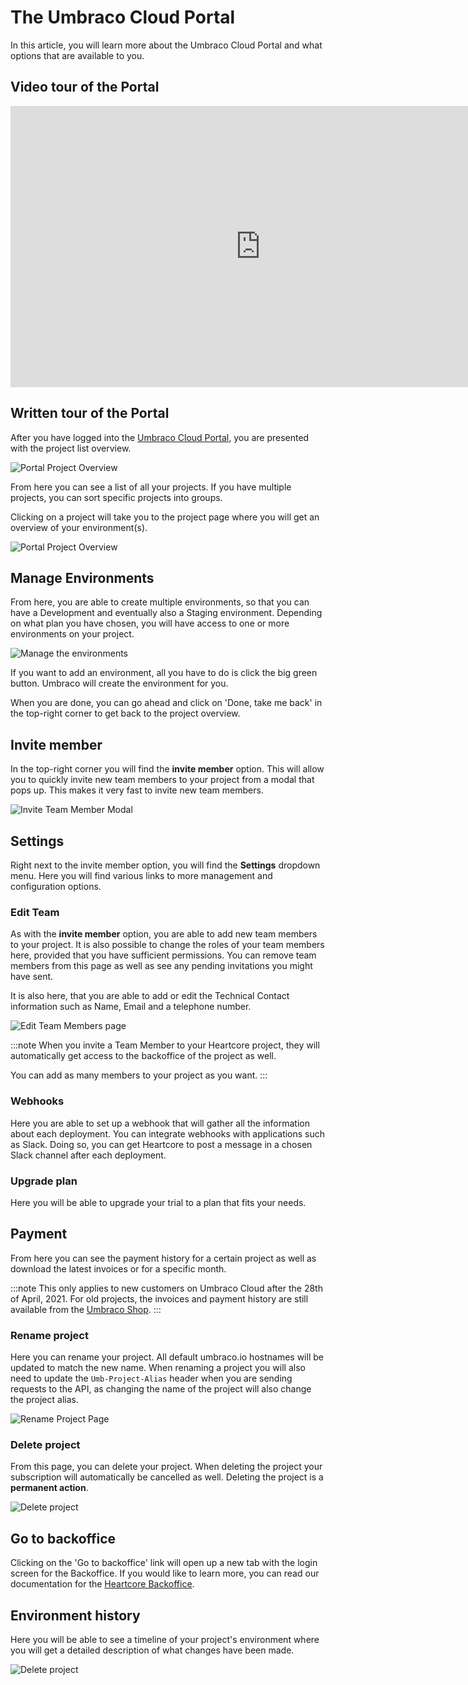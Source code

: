 # The Umbraco Cloud Portal

In this article, you will learn more about the Umbraco Cloud Portal and what options that are available to you.

## Video tour of the Portal

<iframe width="800" height="450" title="Tour of the Heartcore Portal" src="https://www.youtube.com/embed/WmoovOIRQOo?rel=0" frameborder="0" allow="autoplay; encrypted-media" allowfullscreen></iframe>

## Written tour of the Portal

After you have logged into the [Umbraco Cloud Portal](https://www.umbraco.io), you are presented with the project list overview.

![Portal Project Overview](images/Heartcore-dashboard.png)

From here you can see a list of all your projects. If you have multiple projects, you can sort specific projects into groups.

Clicking on a project will take you to the project page where you will get an overview of your environment(s).

![Portal Project Overview](images/projectOverview.png)

## Manage Environments

From here, you are able to create multiple environments, so that you can have a Development and eventually also a Staging environment. Depending on what plan you have chosen, you will have access to one or more environments on your project.

![Manage the environments](images/manageEnvironments.png)

If you want to add an environment, all you have to do is click the big green button. Umbraco will create the environment for you.

When you are done, you can go ahead and click on 'Done, take me back' in the top-right corner to get back to the project overview.

## Invite member

In the top-right corner you will find the **invite member** option. This will allow you to quickly invite new team members to your project from a modal that pops up. This makes it very fast to invite new team members.

![Invite Team Member Modal](images/inviteModal.png)

## Settings

Right next to the invite member option, you will find the **Settings** dropdown menu. Here you will find various links to more management and configuration options.

### Edit Team

As with the **invite member** option, you are able to add new team members to your project. It is also possible to change the roles of your team members here, provided that you have sufficient permissions. You can remove team members from this page as well as see any pending invitations you might have sent.

It is also here, that you are able to add or edit the Technical Contact information such as Name, Email and a telephone number.

![Edit Team Members page](images/editTeam.png)

:::note
When you invite a Team Member to your Heartcore project, they will automatically get access to the backoffice of the project as well.

You can add as many members to your project as you want.
:::

### Webhooks

Here you are able to set up a webhook that will gather all the information about each deployment. You can integrate webhooks with applications such as Slack. Doing so, you can get Heartcore to post a message in a chosen Slack channel after each deployment.

### Upgrade plan

Here you will be able to upgrade your trial to a plan that fits your needs.

## Payment

From here you can see the payment history for a certain project as well as download the latest invoices or for a specific month.

:::note
This only applies to new customers on Umbraco Cloud after the 28th of April, 2021. For old projects, the invoices and payment history are still available from the [Umbraco Shop](https://shop.umbraco.com/profile/sign-in).
:::

### Rename project

Here you can rename your project. All default umbraco.io hostnames will be updated to match the new name. When renaming a project you will also need to update the `Umb-Project-Alias` header when you are sending requests to the API, as changing the name of the project will also change the project alias.

![Rename Project Page](images/renameProject.png)

### Delete project

From this page, you can delete your project. When deleting the project your subscription will automatically be cancelled as well. Deleting the project is a **permanent action**.

![Delete project](images/deleteProject.png)

## Go to backoffice

Clicking on the 'Go to backoffice' link will open up a new tab with the login screen for the Backoffice. If you would like to learn more, you can read our documentation for the [Heartcore Backoffice](../The-Umbraco-Backoffice).

## Environment history

Here you will be able to see a timeline of your project's environment where you will get a detailed description of what changes have been made.

![Delete project](images/environmentHistory.png)
